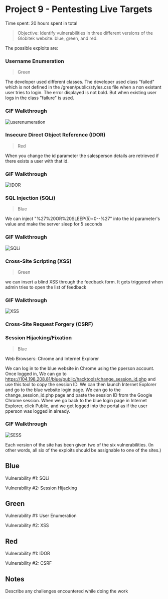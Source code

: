 # Project 9 - Pentesting Live Targets

Time spent: 20 hours spent in total

> Objective: Identify vulnerabilities in three different versions of the Globitek website: blue, green, and red.

The possible exploits are:
### Username Enumeration 
> Green

The developer used different classes. The developer used class "failed" which is not defined in the /green/public/styles.css file when a non existant user tries to login. The error displayed is not bold. But when existing user logs in the class "failure" is used.
### GIF Walkthrough  
![userenumeration](https://user-images.githubusercontent.com/34077891/58156790-cb6f0780-7c2b-11e9-90a7-3439481e89c6.gif)
 
 
 
### Insecure Direct Object Reference (IDOR)
> Red

When you change the id parameter the salesperson details are retrieved if there exists a user with that id. 
### GIF Walkthrough
![IDOR](https://user-images.githubusercontent.com/34077891/58156894-08d39500-7c2c-11e9-842f-49570a541e0a.gif)



### SQL Injection (SQLi)
> Blue

We can inject "%27%20OR%20SLEEP(5)=0--%27" into the id parameter's value and make the server sleep for 5 seconds
### GIF Walkthrough
![SQLi](https://user-images.githubusercontent.com/34077891/58156947-256fcd00-7c2c-11e9-967a-e328a52a7184.gif)



### Cross-Site Scripting (XSS)
> Green

we can insert a blind XSS through the feedback form. It gets triggered when admin tries to open the list of feedback
### GIF Walkthrough
![XSS](https://user-images.githubusercontent.com/34077891/58157914-2d307100-7c2e-11e9-9194-4aa46b6202a8.gif)



### Cross-Site Request Forgery (CSRF)
### Session Hijacking/Fixation
> Blue

Web Browsers: Chrome and Internet Explorer

We can log in to the blue website in Chrome using the pperson account. Once logged in, We can go to https://104.198.208.81/blue/public/hacktools/change_session_id.php and use this tool to copy the session ID. We can then launch Internet Explorer and go to the blue website login page. We can go to the change_session_id.php page and paste the session ID from the Google Chrome session. When we go back to the blue login page in Internet Explorer, click Public, and we get logged into the portal as if the user pperson was logged in already.
### GIF Walkthrough
![SESS](https://user-images.githubusercontent.com/34077891/58160831-0bd28380-7c34-11e9-88de-01dc07ecdf5a.gif)


Each version of the site has been given two of the six vulnerabilities. (In other words, all six of the exploits should be assignable to one of the sites.)

## Blue

Vulnerability #1: SQLi

Vulnerability #2: Session Hijacking


## Green

Vulnerability #1: User Enumeration

Vulnerability #2: XSS


## Red

Vulnerability #1: IDOR

Vulnerability #2: CSRF


## Notes

Describe any challenges encountered while doing the work

